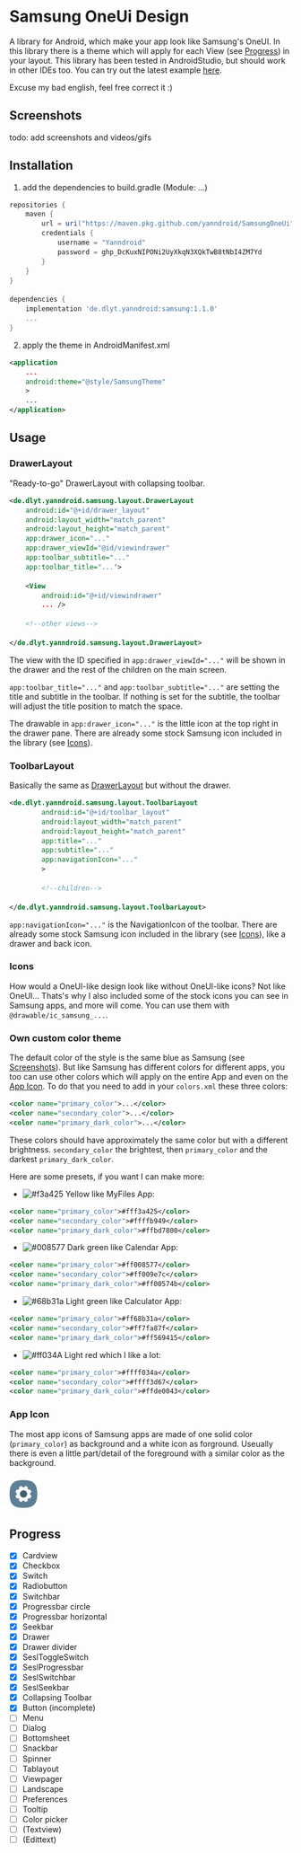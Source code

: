 # Samsung OneUi Design
A library for Android, which make your app look like Samsung's OneUI. In this library there is a theme which will apply for each View (see [Progress](#Progress)) in your layout. This library has been tested in AndroidStudio, but should work in other IDEs too. You can try out the latest example [here](https://github.com/Yanndroid/SamsungOneUi/raw/master/app/release/app-release.apk).

Excuse my bad english, feel free correct it :)

## Screenshots
todo: add screenshots and videos/gifs


## Installation

1. add the dependencies to build.gradle (Module: ...)
```gradle
repositories {
    maven {
        url = uri("https://maven.pkg.github.com/yanndroid/SamsungOneUi")
        credentials {
            username = "Yanndroid"
            password = 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
        }
    }
}

dependencies {
    implementation 'de.dlyt.yanndroid:samsung:1.1.0'
    ...   
}
```

2. apply the theme in AndroidManifest.xml
```xml
<application
    ...
    android:theme="@style/SamsungTheme"
    >
    ...
</application>
```

## Usage
### DrawerLayout
"Ready-to-go" DrawerLayout with collapsing toolbar.
```xml
<de.dlyt.yanndroid.samsung.layout.DrawerLayout 
    android:id="@+id/drawer_layout"
    android:layout_width="match_parent"
    android:layout_height="match_parent"
    app:drawer_icon="..."
    app:drawer_viewId="@id/viewindrawer"
    app:toolbar_subtitle="..."
    app:toolbar_title="...">

    <View
        android:id="@+id/viewindrawer"
        ... />

    <!--other views-->

</de.dlyt.yanndroid.samsung.layout.DrawerLayout>

```
The view with the ID specified in ```app:drawer_viewId="..."``` will be shown in the drawer and the rest of the children on the main screen.  

```app:toolbar_title="..."``` and ```app:toolbar_subtitle="..."``` are setting the title and subtitle in the toolbar. If nothing is set for the subtitle, the toolbar will adjust the title position to match the space.  

The drawable in ```app:drawer_icon="..."``` is the little icon at the top right in the drawer pane. There are already some stock Samsung icon included in the library (see [Icons](#Icons)).


### ToolbarLayout
Basically the same as [DrawerLayout](#DrawerLayout) but without the drawer.
```xml
<de.dlyt.yanndroid.samsung.layout.ToolbarLayout
        android:id="@+id/toolbar_layout"
        android:layout_width="match_parent"
        android:layout_height="match_parent"
        app:title="..."
        app:subtitle="..."
        app:navigationIcon="..."
        >

        <!--children-->

</de.dlyt.yanndroid.samsung.layout.ToolbarLayout>
```
```app:navigationIcon="..."``` is the NavigationIcon of the toolbar. There are already some stock Samsung icon included in the library (see [Icons](#Icons)), like a drawer and back icon.





### Icons
How would a OneUI-like design look like without OneUI-like icons? Not like OneUI... Thats's why I also included some of the stock icons you can see in Samsung apps, and more will come. You can use them with ```@drawable/ic_samsung_...```.


### Own custom color theme
The default color of the style is the same blue as Samsung (see [Screenshots](#Screenshots)). But like Samsung has different colors for different apps, you too can use other colors which will apply on the entire App and even on the [App Icon](#App-Icon). To do that you need to add in your ```colors.xml``` these three colors:
```xml
<color name="primary_color">...</color>
<color name="secondary_color">...</color>
<color name="primary_dark_color">...</color>
```
These colors should have approximately the same color but with a different brightness. ```secondary_color``` the brightest, then ```primary_color``` and the darkest ```primary_dark_color```.  

Here are some presets, if you want I can make more:
- ![#f3a425](https://via.placeholder.com/12/f3a425/000000?text=+) Yellow like MyFiles App:
```xml
<color name="primary_color">#fff3a425</color>
<color name="secondary_color">#ffffb949</color>
<color name="primary_dark_color">#ffbd7800</color>
```

- ![#008577](https://via.placeholder.com/12/008577/000000?text=+) Dark green like Calendar App:
```xml
<color name="primary_color">#ff008577</color>
<color name="secondary_color">#ff009e7c</color>
<color name="primary_dark_color">#ff00574b</color>
```

- ![#68b31a](https://via.placeholder.com/12/68b31a/000000?text=+) Light green like Calculator App:
```xml
<color name="primary_color">#ff68b31a</color>
<color name="secondary_color">#ff7fa87f</color>
<color name="primary_dark_color">#ff569415</color>
```

- ![#ff034A](https://via.placeholder.com/12/ff034A/000000?text=+) Light red which I like a lot:
```xml
<color name="primary_color">#ffff034a</color>
<color name="secondary_color">#ffff3d67</color>
<color name="primary_dark_color">#ffde0043</color>
```

### App Icon
The most app icons of Samsung apps are made of one solid color (```primary_color```) as background and a white icon as forground. Useually there is even a little part/detail of the foreground with a similar color as the background.

### <img src="readme-resources/app-icons/settings.png" width="50" height="50" />




## Progress

- [x] Cardview
- [x] Checkbox
- [x] Switch 
- [x] Radiobutton
- [x] Switchbar
- [x] Progressbar circle
- [x] Progressbar horizontal
- [x] Seekbar
- [x] Drawer
- [x] Drawer divider
- [x] SeslToggleSwitch
- [x] SeslProgressbar
- [x] SeslSwitchbar
- [x] SeslSeekbar
- [x] Collapsing Toolbar
- [x] Button (incomplete)
- [ ] Menu
- [ ] Dialog
- [ ] Bottomsheet
- [ ] Snackbar
- [ ] Spinner
- [ ] Tablayout
- [ ] Viewpager
- [ ] Landscape 
- [ ] Preferences
- [ ] Tooltip
- [ ] Color picker
- [ ] (Textview)
- [ ] (Edittext)
